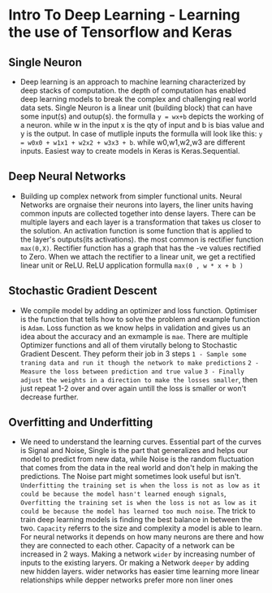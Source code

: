 # Intro To Deep Learning - Learning the use of Tensorflow and Keras

## Single Neuron 
- Deep learning is an approach to machine learning characterized by deep stacks of computation. the depth of computation has enabled deep learning models to break the complex and challenging real world data sets. Single Neuron is a linear unit (building block) that can have some input(s) and outup(s). the formulla `y = wx+b` depicts the working of a neuron. while w in the input x is the qty of input and b is bias value and y is the output. In case of mutliple inputs the formulla will look like this: `y = w0x0 + w1x1 + w2x2 + w3x3 + b`. while w0,w1,w2,w3 are different inputs.  Easiest way to create models in Keras is Keras.Sequential. 

## Deep Neural Networks 
- Building up complex network from simpler functional units. Neural Networks are orgnaise their neurons into layers, the liner units having common inputs are collected together into dense layers. There can be multiple layers and each layer is a transformation that takes us closer to the solution. An activation function is some function that is applied to the layer's outputs(its activations). the most common is rectifier function `max(0,X)`. Rectifier function has a graph that has the -ve values rectified to Zero. When we attach the rectifier to a linear unit, we get a rectified linear unit or ReLU. ReLU application formulla `max(0 , w * x + b )`

## Stochastic Gradient Descent
- We compile model by adding an optimizer and loss function. Optimiser is the function that tells how to solve the problem and example function is `Adam`. Loss function as we know helps in validation and gives us an idea about the accuracy and an exmample is `mae`. There are multiple Optimizer functions and all of them virutally belong to Stochastic Gradient Descent. They peform their job in 3 steps `1 - Sample some traning data and run it though the network to make predictions` `2 - Measure the loss between prediction and true value` `3 - Finally adjust the weights in a direction to make the losses smaller`, then just repeat 1-2 over and over again untill the loss is smaller or won't decrease further.

## Overfitting and Underfitting
- We need to understand the learning curves. Essential part of the curves is Signal and Noise, Single is the part that generalizes and helps our model to predict from new data, while Noise is the random fluctuation that comes from the data in the real world and don't help in making the predictions. The Noise part might sometimes look useful but isn't. `Underfitting the training set is when the loss is not as low as it could be because the model hasn't learned enough signals`, `Overfitting the training set is when the loss is not as low as it could be because the model has learned too much noise`. The trick to train deep learning models is finding the best balance in between the two. `Capacity` referrs to the size and complexity a model is able to learn. For neural networks it depends on how many neurons are there and how they are connected to each other. Capacity of a network can be increased in 2 ways. Making a network `wider` by increasing number of inputs to the existing laryers. Or making a Network `deeper` by adding new hidden layers. wider networks has easier time learning more linear relationships while depper networks prefer more non liner ones